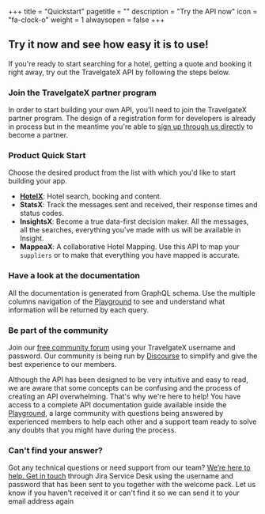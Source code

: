 +++
title = "Quickstart"
pagetitle = ""
description = "Try the API now"
icon = "fa-clock-o"
weight = 1
alwaysopen = false
+++

## Try it now and see how easy it is to use!

If you're ready to start searching for a hotel, getting a quote and booking it right away, try out the TravelgateX API by following the steps below.

### Join the TravelgateX partner program

In order to start building your own API, you'll need to join the TravelgateX partner program. The design of a registration form for developers is already in process but in the meantime you're able to [sign up through us directly](mailto:sales@travelgatex.com) to become a partner.

### Product Quick Start

Choose the desired product from the list with which you'd like to start building your app.

- **[HotelX](/hotelx/)**: Hotel search, booking and content.
- **StatsX**: Track the messages sent and received, their response times and status codes.
- **InsightsX**: Become a true data-first decision maker. All the messages, all the searches, everything you've made with us will be available in Insight.
- **MappeaX**: A collaborative Hotel Mapping. Use this API to map your `suppliers` or to make that everything you have mapped is accurate.

### Have a look at the documentation

All the documentation is generated from GraphQL schema. Use the multiple columns navigation of the [Playground](https://api.travelgatex.com) to see and understand what information will be returned by each query.

### Be part of the community

Join our [free community forum](discourse.travelgatex.com) using your TravelgateX username and password. Our community is being run by [Discourse](https://www.discourse.org/) to simplify and give the best experience to our members.

Although the API has been designed to be very intuitive and easy to read, we are aware that some concepts can be confusing and the process of creating an API overwhelming. That's why we're here to help! You have access to a complete API documentation guide available inside the [Playground](https://api.travelgatex.com), a large community with questions being answered by experienced members to help each other and a support team ready to solve any doubts that you might have during the process.

### Can't find your answer?

Got any technical questions or need support from our team? [We’re here to help. Get in touch](https://xmltravelgate.atlassian.net/servicedesk/customer/portal/7) through Jira Service Desk using the username and password that has been sent to you together with the welcome pack. Let us know if you haven't received it or can't find it so we can send it to your email address again


